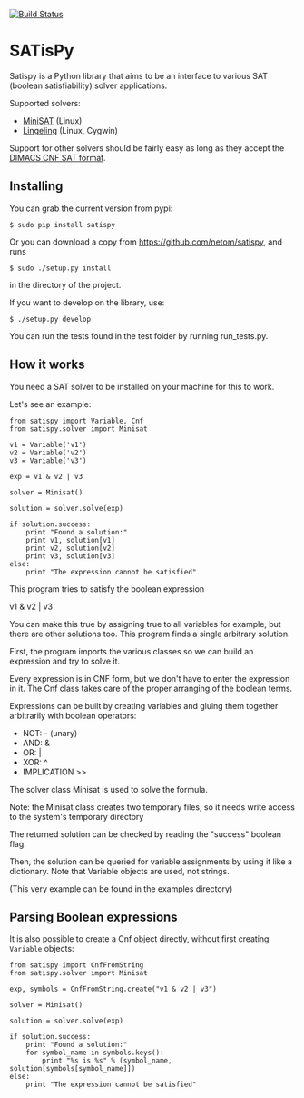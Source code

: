 [![Build Status](https://travis-ci.org/netom/satispy.svg?branch=bitfields)](https://travis-ci.org/netom/satispy)

SATisPy
=======

Satispy is a Python library that aims to be an interface to various
SAT (boolean satisfiability) solver applications.

Supported solvers:

 * [MiniSAT](http://minisat.se/) (Linux)
 * [Lingeling](http://fmv.jku.at/lingeling/) (Linux, Cygwin)

Support for other solvers should be fairly easy as long as they accept the
[DIMACS CNF SAT format](http://www.satcompetition.org/2009/format-benchmarks2009.html).

Installing
----------

You can grab the current version from pypi:

    $ sudo pip install satispy

Or you can download a copy from https://github.com/netom/satispy, and
runs

    $ sudo ./setup.py install

in the directory of the project.

If you want to develop on the library, use:

	$ ./setup.py develop

You can run the tests found in the test folder by running run_tests.py.

How it works
------------

You need a SAT solver to be installed on your machine for this to work.

Let's see an example:

    from satispy import Variable, Cnf
    from satispy.solver import Minisat

    v1 = Variable('v1')
    v2 = Variable('v2')
    v3 = Variable('v3')

    exp = v1 & v2 | v3

    solver = Minisat()

    solution = solver.solve(exp)

    if solution.success:
        print "Found a solution:"
        print v1, solution[v1]
        print v2, solution[v2]
        print v3, solution[v3]
    else:
        print "The expression cannot be satisfied"

This program tries to satisfy the boolean expression

v1 & v2 | v3

You can make this true by assigning true to all variables for example,
but there are other solutions too. This program finds a single arbitrary
solution.

First, the program imports the various classes so we can build an expression
and try to solve it.

Every expression is in CNF form, but we don't have to enter the expression
in it. The Cnf class takes care of the proper arranging of the boolean
terms.

Expressions can be built by creating variables and gluing them together
arbitrarily with boolean operators:

* NOT: - (unary)
* AND: &
* OR:  |
* XOR: ^
* IMPLICATION >>

The solver class Minisat is used to solve the formula.

Note: the Minisat class creates two temporary files, so it needs write
access to the system's temporary directory

The returned solution can be checked by reading the "success" boolean
flag.

Then, the solution can be queried for variable assignments by using it
like a dictionary. Note that Variable objects are used, not strings.

(This very example can be found in the examples directory)

Parsing Boolean expressions
---------------------------

It is also possible to create a Cnf object directly, without first creating ``Variable`` objects:

    from satispy import CnfFromString
    from satispy.solver import Minisat

    exp, symbols = CnfFromString.create("v1 & v2 | v3")

    solver = Minisat()

    solution = solver.solve(exp)

    if solution.success:
        print "Found a solution:"
        for symbol_name in symbols.keys():
            print "%s is %s" % (symbol_name, solution[symbols[symbol_name]])
    else:
        print "The expression cannot be satisfied"
